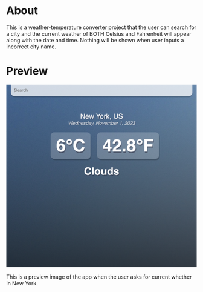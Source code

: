 # About
This is a weather-temperature converter project that the user can search for a city and the current weather of BOTH Celsius and Fahrenheit will appear along with the date and time. Nothing will be shown when user inputs a incorrect city name. 

# Preview

![NEWYORK](src/ex.newyork.png)

This is a preview image of the app when the user asks for current whether in New York. 